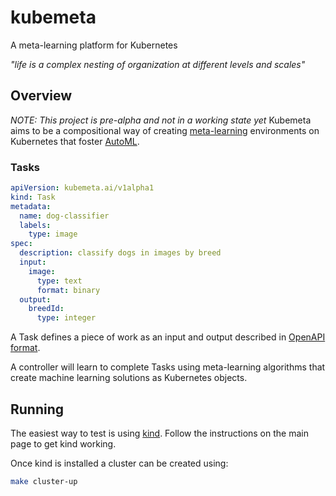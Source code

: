 # kubemeta
A meta-learning platform for Kubernetes

*"life is a complex nesting of organization at different levels and scales"*
## Overview
*NOTE: This project is pre-alpha and not in a working state yet*
Kubemeta aims to be a compositional way of creating [meta-learning](https://arxiv.org/abs/1810.03548) environments on Kubernetes that foster [AutoML](https://github.com/hibayesian/awesome-automl-papers).

### Tasks

```yaml
apiVersion: kubemeta.ai/v1alpha1
kind: Task
metadata:
  name: dog-classifier
  labels:
    type: image
spec:
  description: classify dogs in images by breed
  input:
    image:
      type: text
      format: binary
  output:
    breedId:
      type: integer
```
A Task defines a piece of work as an input and output described in [OpenAPI format](https://swagger.io/specification/).

A controller will learn to complete Tasks using meta-learning algorithms that create machine learning solutions as Kubernetes objects.

## Running

The easiest way to test is using [kind](https://github.com/kubernetes-sigs/kind). Follow the instructions on the main page to get kind working.

Once kind is installed a cluster can be created using:
```sh
make cluster-up
```
